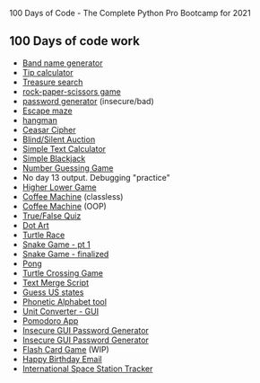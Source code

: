 100 Days of Code - The Complete Python Pro Bootcamp for 2021

## 100 Days of code work
- [Band name generator](/day1_to_day14/day-1/)
- [Tip calculator](/day1_to_day14/day-2/)
- [Treasure search](/day1_to_day14/day-3/)
- [rock-paper-scissors game](/day1_to_day14/day-4/)
- [password generator](/day1_to_day14/day-5/) (insecure/bad)
- [Escape maze](/day1_to_day14/day-6/)
- [hangman](/day1_to_day14/day-7/)
- [Ceasar Cipher](/day1_to_day14/day-8/)
- [Blind/Silent Auction](/day1_to_day14/day-9/)
- [Simple Text Calculator](/day1_to_day14/day-10/)
- [Simple Blackjack](/day1_to_day14/day-11/)
- [Number Guessing Game](/day1_to_day14/day-12/)
- No day 13 output. Debugging "practice"
- [Higher Lower Game](/day1_to_day14/day-14/)
- [Coffee Machine](/day15_to_day31/day-15/main.py) (classless)
- [Coffee Machine](/day15_to_day31/day-16/main.py) (OOP)
- [True/False Quiz](/day15_to_day31/day-17/main.py)
- [Dot Art](/day15_to_day31/day-18/main.py)
- [Turtle Race](/day15_to_day31/day-19/main.py)
- [Snake Game - pt 1](/day15_to_day31/day-20/main.py)
- [Snake Game - finalized](/day15_to_day31/day-21/main.py)
- [Pong](/day15_to_day31/day-22/)
- [Turtle Crossing Game](/day15_to_day31/day-23/)
- [Text Merge Script](/day15_to_day31/day-24/)
- [Guess US states](/day15_to_day31/day-25/)
- [Phonetic Alphabet tool](/day15_to_day31/day-26/)
- [Unit Converter - GUI](/day15_to_day31/day-27/)
- [Pomodoro App](/day15_to_day31/day-28/)
- [Insecure GUI Password Generator](/day15_to_day31/day-29/)
- [Insecure GUI Password Generator](/day15_to_day31/day-30/)
- [Flash Card Game](/day15_to_day31/day-31/) (WIP)
- [Happy Birthday Email](day-32/)
- [International Space Station Tracker](day-33/)
